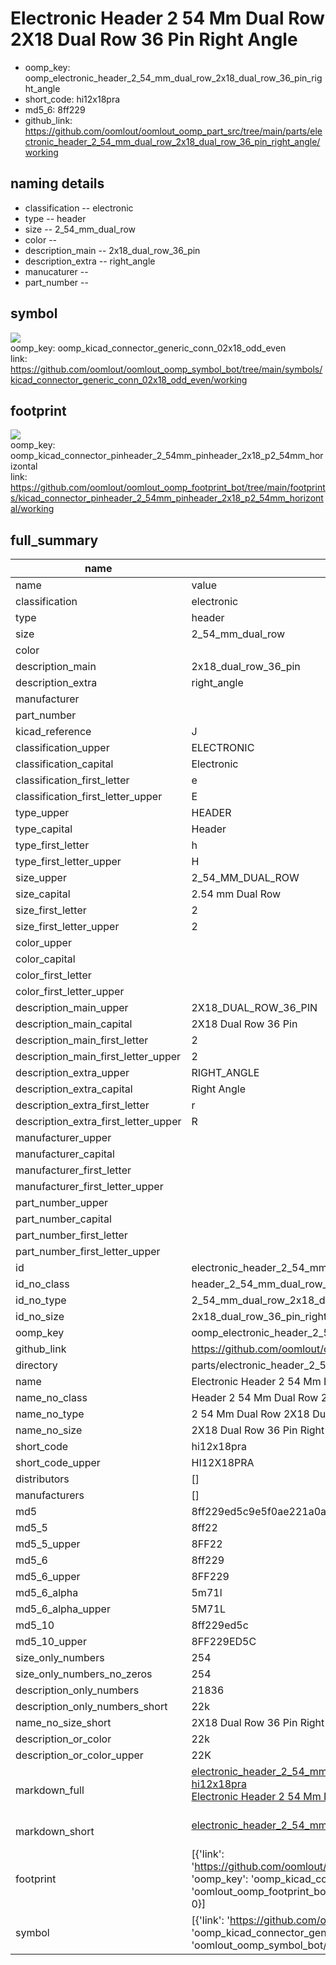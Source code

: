 # Electronic Header 2 54 Mm Dual Row 2X18 Dual Row 36 Pin Right Angle

  
* oomp_key: oomp_electronic_header_2_54_mm_dual_row_2x18_dual_row_36_pin_right_angle 
* short_code: hi12x18pra
* md5_6: 8ff229  
* github_link: https://github.com/oomlout/oomlout_oomp_part_src/tree/main/parts/electronic_header_2_54_mm_dual_row_2x18_dual_row_36_pin_right_angle/working  
## naming details
* classification -- electronic
* type -- header
* size -- 2_54_mm_dual_row
* color -- 
* description_main -- 2x18_dual_row_36_pin
* description_extra -- right_angle
* manucaturer -- 
* part_number -- 



## symbol

![](symbol/{index}/working/working_600.png)  
oomp_key: oomp_kicad_connector_generic_conn_02x18_odd_even  
link: https://github.com/oomlout/oomlout_oomp_symbol_bot/tree/main/symbols/kicad_connector_generic_conn_02x18_odd_even/working  

## footprint

![](footprint/{index}/working/working_600.png)  
oomp_key: oomp_kicad_connector_pinheader_2_54mm_pinheader_2x18_p2_54mm_horizontal  
link: https://github.com/oomlout/oomlout_oomp_footprint_bot/tree/main/footprints/kicad_connector_pinheader_2_54mm_pinheader_2x18_p2_54mm_horizontal/working  

## full_summary
| name | value | 
| --- | --- | 
| name | value | 
| classification | electronic | 
| type | header | 
| size | 2_54_mm_dual_row | 
| color |  | 
| description_main | 2x18_dual_row_36_pin | 
| description_extra | right_angle | 
| manufacturer |  | 
| part_number |  | 
| kicad_reference | J | 
| classification_upper | ELECTRONIC | 
| classification_capital | Electronic | 
| classification_first_letter | e | 
| classification_first_letter_upper | E | 
| type_upper | HEADER | 
| type_capital | Header | 
| type_first_letter | h | 
| type_first_letter_upper | H | 
| size_upper | 2_54_MM_DUAL_ROW | 
| size_capital | 2.54 mm Dual Row | 
| size_first_letter | 2 | 
| size_first_letter_upper | 2 | 
| color_upper |  | 
| color_capital |  | 
| color_first_letter |  | 
| color_first_letter_upper |  | 
| description_main_upper | 2X18_DUAL_ROW_36_PIN | 
| description_main_capital | 2X18 Dual Row 36 Pin | 
| description_main_first_letter | 2 | 
| description_main_first_letter_upper | 2 | 
| description_extra_upper | RIGHT_ANGLE | 
| description_extra_capital | Right Angle | 
| description_extra_first_letter | r | 
| description_extra_first_letter_upper | R | 
| manufacturer_upper |  | 
| manufacturer_capital |  | 
| manufacturer_first_letter |  | 
| manufacturer_first_letter_upper |  | 
| part_number_upper |  | 
| part_number_capital |  | 
| part_number_first_letter |  | 
| part_number_first_letter_upper |  | 
| id | electronic_header_2_54_mm_dual_row_2x18_dual_row_36_pin_right_angle | 
| id_no_class | header_2_54_mm_dual_row_2x18_dual_row_36_pin_right_angle | 
| id_no_type | 2_54_mm_dual_row_2x18_dual_row_36_pin_right_angle | 
| id_no_size | 2x18_dual_row_36_pin_right_angle | 
| oomp_key | oomp_electronic_header_2_54_mm_dual_row_2x18_dual_row_36_pin_right_angle | 
| github_link | https://github.com/oomlout/oomlout_oomp_part_src/tree/main/parts/electronic_header_2_54_mm_dual_row_2x18_dual_row_36_pin_right_angle/working | 
| directory | parts/electronic_header_2_54_mm_dual_row_2x18_dual_row_36_pin_right_angle | 
| name | Electronic Header 2 54 Mm Dual Row 2X18 Dual Row 36 Pin Right Angle | 
| name_no_class | Header 2 54 Mm Dual Row 2X18 Dual Row 36 Pin Right Angle | 
| name_no_type | 2 54 Mm Dual Row 2X18 Dual Row 36 Pin Right Angle | 
| name_no_size | 2X18 Dual Row 36 Pin Right Angle | 
| short_code | hi12x18pra | 
| short_code_upper | HI12X18PRA | 
| distributors | [] | 
| manufacturers | [] | 
| md5 | 8ff229ed5c9e5f0ae221a0a6d2d0435e | 
| md5_5 | 8ff22 | 
| md5_5_upper | 8FF22 | 
| md5_6 | 8ff229 | 
| md5_6_upper | 8FF229 | 
| md5_6_alpha | 5m71l | 
| md5_6_alpha_upper | 5M71L | 
| md5_10 | 8ff229ed5c | 
| md5_10_upper | 8FF229ED5C | 
| size_only_numbers | 254 | 
| size_only_numbers_no_zeros | 254 | 
| description_only_numbers | 21836 | 
| description_only_numbers_short | 22k | 
| name_no_size_short | 2X18 Dual Row 36 Pin Right Angle | 
| description_or_color | 22k | 
| description_or_color_upper | 22K | 
| markdown_full | [electronic_header_2_54_mm_dual_row_2x18_dual_row_36_pin_right_angle](https://github.com/oomlout/oomlout_oomp_part_src/tree/main/parts/electronic_header_2_54_mm_dual_row_2x18_dual_row_36_pin_right_angle/working)<br>[hi12x18pra](https://github.com/oomlout/oomlout_oomp_part_src/tree/main/parts/electronic_header_2_54_mm_dual_row_2x18_dual_row_36_pin_right_angle/working)<br>[Electronic Header 2 54 Mm Dual Row 2X18 Dual Row 36 Pin Right Angle](https://github.com/oomlout/oomlout_oomp_part_src/tree/main/parts/electronic_header_2_54_mm_dual_row_2x18_dual_row_36_pin_right_angle/working)<br><br> | 
| markdown_short | [electronic_header_2_54_mm_dual_row_2x18_dual_row_36_pin_right_angle](https://github.com/oomlout/oomlout_oomp_part_src/tree/main/parts/electronic_header_2_54_mm_dual_row_2x18_dual_row_36_pin_right_angle/working)<br><br> | 
| footprint | [{'link': 'https://github.com/oomlout/oomlout_oomp_footprint_bot/tree/main/foootprntss/kicad_connector_pinheader_2_54mm_pinheader_2x18_p2_54mm_horizontal', 'oomp_key': 'oomp_kicad_connector_pinheader_2_54mm_pinheader_2x18_p2_54mm_horizontal', 'directory': 'oomlout_oomp_footprint_bot/footprints/kicad_connector_pinheader_2_54mm_pinheader_2x18_p2_54mm_horizontal//working/working.kicad_mod', 'index': 0}] | 
| symbol | [{'link': 'https://github.com/oomlout/oomlout_oomp_symbol_bot/tree/main/symbols/kicad_connector_generic_conn_02x18_odd_even', 'oomp_key': 'oomp_kicad_connector_generic_conn_02x18_odd_even', 'directory': 'oomlout_oomp_symbol_bot/symbols/kicad_connector_generic_conn_02x18_odd_even//working/working.kicad_sym', 'index': 0}] | 
